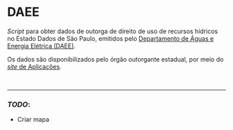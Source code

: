 # DAEE

_Script_ para obter dados de outorga de direito de uso de recursos hídricos no Estado Dados de São Paulo, emitidos pelo [Departamento de Águas e Energia Elétrica (DAEE)](http://www.daee.sp.gov.br/site/).

Os dados são disponibilizados pelo órgão outorgante estadual, por meio do [_site_ de Aplicações](http://www.aplicacoes.daee.sp.gov.br/usosrec/fchweb.html).

<br>

---

### _TODO_:

- Criar mapa
